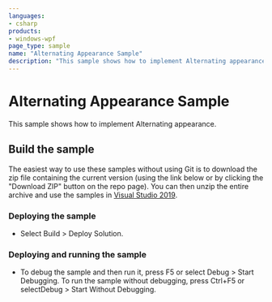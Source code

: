 ```yaml
---
languages:
- csharp
products:
- windows-wpf
page_type: sample
name: "Alternating Appearance Sample"        
description: "This sample shows how to implement Alternating appearance."
---
```


# Alternating Appearance Sample
This sample shows how to implement Alternating appearance.
 
## Build the sample
The easiest way to use these samples without using Git is to download the zip file containing the current version (using the link below or by clicking the "Download ZIP" button on the repo page). You can then unzip the entire archive and use the samples in [Visual Studio 2019](https://www.visualstudio.com/wpf-vs).

### Deploying the sample
- Select Build > Deploy Solution. 

### Deploying and running the sample
- To debug the sample and then run it, press F5 or select Debug >  Start Debugging. To run the sample without debugging, press Ctrl+F5 or selectDebug > Start Without Debugging. 


